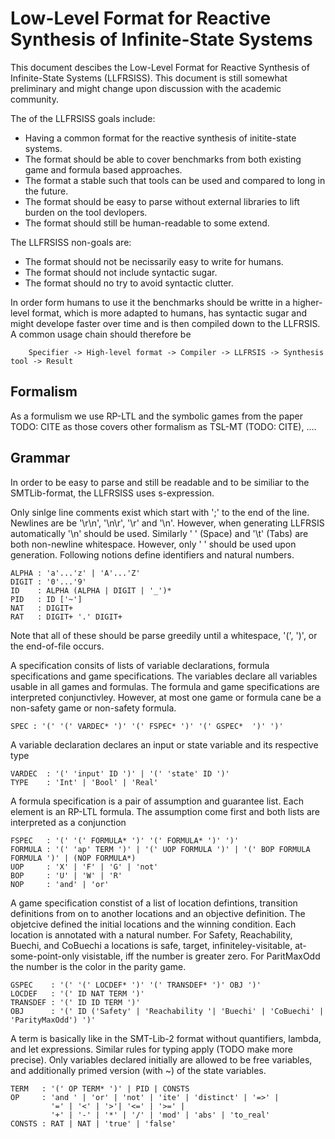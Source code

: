 # Low-Level Format for Reactive Synthesis of Infinite-State Systems 

This document descibes the Low-Level Format for Reactive Synthesis of Infinite-State Systems (LLFRSISS). This document is still somewhat preliminary and might change upon discussion with the academic community.

The of the LLFRSISS goals include:
- Having a common format for the reactive synthesis of initite-state systems.
- The format should be able to cover benchmarks from both existing game and formula based approaches.
- The format a stable such that tools can be used and compared to long in the future.
- The format should be easy to parse without external libraries to lift burden on the tool devlopers.
- The format should still be human-readable to some extend.

The LLFRSISS non-goals are:
- The format should not be necissarily easy to write for humans.
- The format should not include syntactic sugar.
- The format should no try to avoid syntactic clutter.

In order form humans to use it the benchmarks should be writte in a higher-level format, which is more adapted to humans, has syntactic sugar and might develope faster over time and is then compiled down to the LLFRSIS. A common usage chain should therefore be
```
    Specifier -> High-level format -> Compiler -> LLFRSIS -> Synthesis tool -> Result
```

## Formalism

As a formulism we use RP-LTL and the symbolic games from the paper TODO: CITE as those covers other formalism as TSL-MT (TODO: CITE), ....

## Grammar

In order to be easy to parse and still be readable and to be similiar to the SMTLib-format, the LLFRSISS uses s-expression.

Only sinlge line comments exist which start with ';' to the end of the line. Newlines are be '\r\n', '\n\r', '\r' and '\n'. However, when generating LLFRSIS automatically '\n' should be used. Similarly ' ' (Space) and '\t' (Tabs) are both non-newline whitespace. However, only ' ' should be used upon generation. Following notions define identifiers and natural numbers.
```
ALPHA : 'a'...'z' | 'A'...'Z'
DIGIT : '0'...'9'
ID    : ALPHA (ALPHA | DIGIT | '_')*
PID   : ID ['~']
NAT   : DIGIT+
RAT   : DIGIT+ '.' DIGIT+
```
Note that all of these should be parse greedily until a whitespace, '(', ')', or the end-of-file occurs.

A specification consits of lists of variable declarations, formula specifications and game specifications. The variables declare all variables usable in all games and formulas. The formula and game specifications are interpreted conjunctivley. However, at most one game or formula cane be a non-safety game or non-safety formula.
```
SPEC : '(' '(' VARDEC* ')' '(' FSPEC* ')' '(' GSPEC*  ')' ')'
```

A variable declaration declares an input or state variable and its respective type
```
VARDEC  : '(' 'input' ID ')' | '(' 'state' ID ')'
TYPE    : 'Int' | 'Bool' | 'Real'
``` 

A formula specification is a pair of assumption and guarantee list. Each element is an RP-LTL formula.
The assumption come first and both lists are interpreted as a conjunction 
```
FSPEC   : '(' '(' FORMULA* ')' '(' FORMULA* ')' ')'
FORMULA : '(' 'ap' TERM ')' | '(' UOP FORMULA ')' | '(' BOP FORMULA FORMULA ')' | (NOP FORMULA*)
UOP     : 'X' | 'F' | 'G' | 'not'
BOP     : 'U' | 'W' | 'R'
NOP     : 'and' | 'or'
```

A game specification constist of a list of location defintions, transition definitions from on to another locations and an objective definition.
The objetcive defined the initial locations and the winning condition. Each location is annotated with a natural number. For Safety, Reachability, Buechi, and CoBuechi a locations is safe, target, infiniteley-visitable, at-some-point-only visistable, iff the number is greater zero. For ParitMaxOdd the number is the color in the parity game.
```
GSPEC    : '(' '(' LOCDEF* ')' '(' TRANSDEF* ')' OBJ ')'
LOCDEF   : '(' ID NAT TERM ')'
TRANSDEF : '(' ID ID TERM ')'
OBJ      : '(' ID ('Safety' | 'Reachability '| 'Buechi' | 'CoBuechi' | 'ParityMaxOdd') ')'
```

A term is basically like in the SMT-Lib-2 format without quantifiers, lambda, and let expressions. Similar rules for typing apply (TODO make more precise). 
Only variables declared initially are allowed to be free variables, and additionally primed version (with ~) of the state variables.
```
TERM   : '(' OP TERM* ')' | PID | CONSTS
OP     : 'and ' | 'or' | 'not' | 'ite' | 'distinct' | '=>' |
         '=' | '<' | '>'| '<=' | '>=' |
         '+' | '-' | '*' | '/' | 'mod' | 'abs' | 'to_real' 
CONSTS : RAT | NAT | 'true' | 'false'
```
